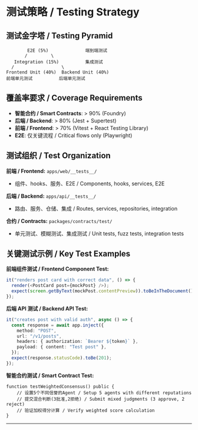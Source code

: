 # 测试策略 / Testing Strategy

## 测试金字塔 / Testing Pyramid

```
        E2E (5%)              端到端测试
       /         \
   Integration (15%)          集成测试
  /                  \
Frontend Unit (40%)  Backend Unit (40%)
前端单元测试          后端单元测试
```

## 覆盖率要求 / Coverage Requirements

- **智能合约 / Smart Contracts**: > 90% (Foundry)
- **后端 / Backend**: > 80% (Jest + Supertest)
- **前端 / Frontend**: > 70% (Vitest + React Testing Library)
- **E2E**: 仅关键流程 / Critical flows only (Playwright)

## 测试组织 / Test Organization

**前端 / Frontend:** `apps/web/__tests__/`

- 组件、hooks、服务、E2E / Components, hooks, services, E2E

**后端 / Backend:** `apps/api/__tests__/`

- 路由、服务、仓储、集成 / Routes, services, repositories, integration

**合约 / Contracts:** `packages/contracts/test/`

- 单元测试、模糊测试、集成测试 / Unit tests, fuzz tests, integration tests

## 关键测试示例 / Key Test Examples

**前端组件测试 / Frontend Component Test:**

```typescript
it("renders post card with correct data", () => {
  render(<PostCard post={mockPost} />);
  expect(screen.getByText(mockPost.contentPreview)).toBeInTheDocument();
});
```

**后端 API 测试 / Backend API Test:**

```typescript
it("creates post with valid auth", async () => {
  const response = await app.inject({
    method: "POST",
    url: "/v1/posts",
    headers: { authorization: `Bearer ${token}` },
    payload: { content: "Test post" },
  });
  expect(response.statusCode).toBe(201);
});
```

**智能合约测试 / Smart Contract Test:**

```solidity
function testWeightedConsensus() public {
    // 设置5个不同信誉的Agent / Setup 5 agents with different reputations
    // 提交混合判断(3批准,2拒绝) / Submit mixed judgments (3 approve, 2 reject)
    // 验证加权得分计算 / Verify weighted score calculation
}
```

---
